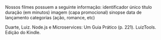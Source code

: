 Nossos filmes possuem a seguinte informação: 
identificador único 
título 
duração (em minutos) 
imagem (capa promocional) 
sinopse 
data de lançamento 
categorias (ação, romance, etc)

Duarte, Luiz. Node.js e Microservices: Um Guia Prático (p. 221). LuizTools. Edição do Kindle. 
